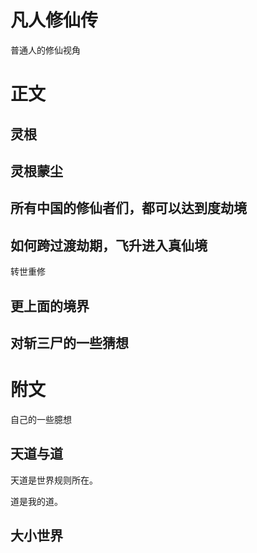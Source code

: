 # 凡人修仙传
普通人的修仙视角

# 正文

## 灵根

## 灵根蒙尘

## 所有中国的修仙者们，都可以达到度劫境

## 如何跨过渡劫期，飞升进入真仙境
转世重修

## 更上面的境界

## 对斩三尸的一些猜想


# 附文
自己的一些臆想


## 天道与道
天道是世界规则所在。

道是我的道。

## 大小世界


































